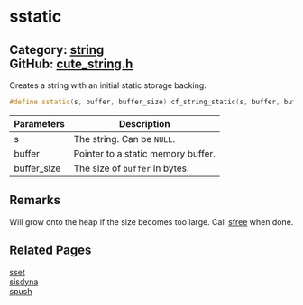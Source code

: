 # sstatic

Category: [string](https://github.com/RandyGaul/cute_framework/blob/master/docs/api_reference?id=string)  
GitHub: [cute_string.h](https://github.com/RandyGaul/cute_framework/blob/master/include/cute_string.h)  
---

Creates a string with an initial static storage backing.

```cpp
#define sstatic(s, buffer, buffer_size) cf_string_static(s, buffer, buffer_size)
```

Parameters | Description
--- | ---
s | The string. Can be `NULL`.
buffer | Pointer to a static memory buffer.
buffer_size | The size of `buffer` in bytes.

## Remarks

Will grow onto the heap if the size becomes too large. Call [sfree](https://github.com/RandyGaul/cute_framework/blob/master/docs/string/sfree.md) when done.

## Related Pages

[sset](https://github.com/RandyGaul/cute_framework/blob/master/docs/string/sset.md)  
[sisdyna](https://github.com/RandyGaul/cute_framework/blob/master/docs/string/sisdyna.md)  
[spush](https://github.com/RandyGaul/cute_framework/blob/master/docs/string/spush.md)  

